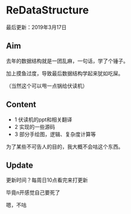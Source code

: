 # ReDataStructure
最后更新：2019年3月17日 
## Aim
去年的数据结构就是一团乱麻，一句话，学了个锤子。

加上摸鱼过度，导致最后数据结构学起来犹如吃屎。

（当然这个可以甩一点锅给伏读机）
## Content
+ 1 伏读机的ppt和相关翻译
+ 2 实现的一些源码
+ 3 部分手绘图，逻辑、复杂度计算等

为了某些不可告人的目的，我大概不会咕这个东西。
## Update
更新时间？每周日10点看完来打更新

毕竟n开感觉自己要死了

嗯，不咕
